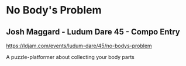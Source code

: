 # No Body's Problem
## Josh Maggard - Ludum Dare 45 - Compo Entry

https://ldjam.com/events/ludum-dare/45/no-bodys-problem

A puzzle-platformer about collecting your body parts
